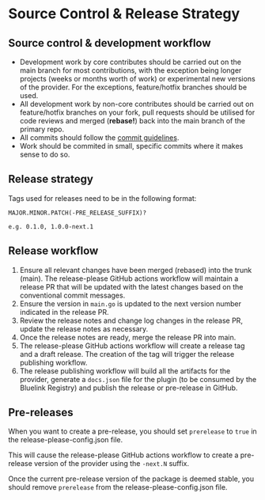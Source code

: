 # Source Control & Release Strategy

## Source control & development workflow

- Development work by core contributes should be carried out on the main branch for most contributions, with the exception being longer projects (weeks or months worth of work) or experimental new versions of the provider. For the exceptions, feature/hotfix branches should be used.
- All development work by non-core contributes should be carried out on feature/hotfix branches on your fork, pull requests should be utilised for code reviews and merged (**rebase!**) back into the main branch of the primary repo.
- All commits should follow the [commit guidelines](./COMMIT_GUIDELINES.md).
- Work should be commited in small, specific commits where it makes sense to do so.

## Release strategy

Tags used for releases need to be in the following format:

```
MAJOR.MINOR.PATCH(-PRE_RELEASE_SUFFIX)?

e.g. 0.1.0, 1.0.0-next.1
```

## Release workflow

1. Ensure all relevant changes have been merged (rebased) into the trunk (main). The release-please GitHub actions workflow will maintain a release PR that will be updated with the latest changes based on the conventional commit messages.
2. Ensure the version in `main.go` is updated to the next version number indicated in the release PR.
3. Review the release notes and change log changes in the release PR, update the release notes as necessary.
4. Once the release notes are ready, merge the release PR into main.
5. The release-please GitHub actions workflow will create a release tag and a draft release. The creation of the tag will trigger the release publishing workflow.
6. The release publishing workflow will build all the artifacts for the provider, generate a `docs.json` file for the plugin (to be consumed by the Bluelink Registry) and publish the release or pre-release in GitHub.

## Pre-releases

When you want to create a pre-release, you should set `prerelease` to `true` in the release-please-config.json file.

This will cause the release-please GitHub actions workflow to create a pre-release version of the provider using the `-next.N` suffix.

Once the current pre-release version of the package is deemed stable, you should remove `prerelease` from the release-please-config.json file.
